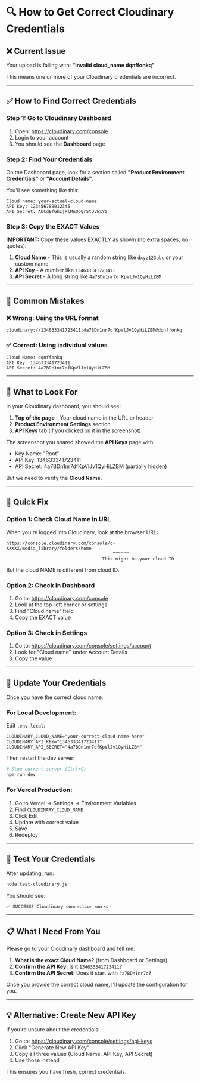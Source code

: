 # 🔍 How to Get Correct Cloudinary Credentials

## ❌ Current Issue

Your upload is failing with: **"Invalid cloud_name dqnffonkq"**

This means one or more of your Cloudinary credentials are incorrect.

---

## ✅ How to Find Correct Credentials

### Step 1: Go to Cloudinary Dashboard

1. Open: https://cloudinary.com/console
2. Login to your account
3. You should see the **Dashboard** page

### Step 2: Find Your Credentials

On the Dashboard page, look for a section called **"Product Environment Credentials"** or **"Account Details"**.

You'll see something like this:

```
Cloud name: your-actual-cloud-name
API Key: 123456789012345
API Secret: AbCdEfGhIjKlMnOpQrStUvWxYz
```

### Step 3: Copy the EXACT Values

**IMPORTANT:** Copy these values EXACTLY as shown (no extra spaces, no quotes):

1. **Cloud Name** - This is usually a random string like `dxyz123abc` or your custom name
2. **API Key** - A number like `134633341723411`
3. **API Secret** - A long string like `4a7BDn1nr7dfKpVlJv1QyHiLZBM`

---

## 🔧 Common Mistakes

### ❌ Wrong: Using the URL format
```
cloudinary://134633341723411:4a7BDn1nr7dfKpVlJv1QyHiLZBM@dqnffonkq
```

### ✅ Correct: Using individual values
```
Cloud Name: dqnffonkq
API Key: 134633341723411
API Secret: 4a7BDn1nr7dfKpVlJv1QyHiLZBM
```

---

## 📸 What to Look For

In your Cloudinary dashboard, you should see:

1. **Top of the page** - Your cloud name in the URL or header
2. **Product Environment Settings** section
3. **API Keys** tab (if you clicked on it in the screenshot)

The screenshot you shared showed the **API Keys** page with:
- Key Name: "Root"
- API Key: 134633341723411
- API Secret: 4a7BDn1nr7dfKpVlJv1QyHiLZBM (partially hidden)

But we need to verify the **Cloud Name**.

---

## 🎯 Quick Fix

### Option 1: Check Cloud Name in URL

When you're logged into Cloudinary, look at the browser URL:
```
https://console.cloudinary.com/console/c-XXXXX/media_library/folders/home
                                        ^^^^^^
                                    This might be your cloud ID
```

But the cloud NAME is different from cloud ID.

### Option 2: Check in Dashboard

1. Go to: https://cloudinary.com/console
2. Look at the top-left corner or settings
3. Find "Cloud name" field
4. Copy the EXACT value

### Option 3: Check in Settings

1. Go to: https://cloudinary.com/console/settings/account
2. Look for "Cloud name" under Account Details
3. Copy the value

---

## 🔄 Update Your Credentials

Once you have the correct cloud name:

### For Local Development:

Edit `.env.local`:
```env
CLOUDINARY_CLOUD_NAME="your-correct-cloud-name-here"
CLOUDINARY_API_KEY="134633341723411"
CLOUDINARY_API_SECRET="4a7BDn1nr7dfKpVlJv1QyHiLZBM"
```

Then restart the dev server:
```bash
# Stop current server (Ctrl+C)
npm run dev
```

### For Vercel Production:

1. Go to Vercel → Settings → Environment Variables
2. Find `CLOUDINARY_CLOUD_NAME`
3. Click Edit
4. Update with correct value
5. Save
6. Redeploy

---

## 🧪 Test Your Credentials

After updating, run:
```bash
node test-cloudinary.js
```

You should see:
```
✅ SUCCESS! Cloudinary connection works!
```

---

## 📋 What I Need From You

Please go to your Cloudinary dashboard and tell me:

1. **What is the exact Cloud Name?** (from Dashboard or Settings)
2. **Confirm the API Key:** Is it `134633341723411`?
3. **Confirm the API Secret:** Does it start with `4a7BDn1nr7d`?

Once you provide the correct cloud name, I'll update the configuration for you.

---

## 💡 Alternative: Create New API Key

If you're unsure about the credentials:

1. Go to: https://cloudinary.com/console/settings/api-keys
2. Click "Generate New API Key"
3. Copy all three values (Cloud Name, API Key, API Secret)
4. Use those instead

This ensures you have fresh, correct credentials.
